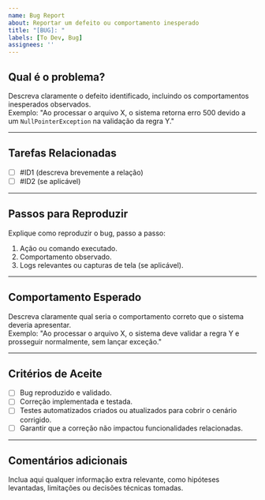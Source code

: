 ```yaml
---
name: Bug Report
about: Reportar um defeito ou comportamento inesperado
title: "[BUG]: "
labels: [To Dev, Bug]
assignees: ''
---
```


## Qual é o problema?

Descreva claramente o defeito identificado, incluindo os comportamentos inesperados observados.  
Exemplo: "Ao processar o arquivo X, o sistema retorna erro 500 devido a um `NullPointerException` na validação da regra Y."

---

## Tarefas Relacionadas

- [ ] #ID1 (descreva brevemente a relação)
- [ ] #ID2 (se aplicável)

---

## Passos para Reproduzir

Explique como reproduzir o bug, passo a passo:  
1. Ação ou comando executado.  
2. Comportamento observado.  
3. Logs relevantes ou capturas de tela (se aplicável).

---

## Comportamento Esperado

Descreva claramente qual seria o comportamento correto que o sistema deveria apresentar.  
Exemplo: "Ao processar o arquivo X, o sistema deve validar a regra Y e prosseguir normalmente, sem lançar exceção."

---

## Critérios de Aceite

- [ ] Bug reproduzido e validado.  
- [ ] Correção implementada e testada.  
- [ ] Testes automatizados criados ou atualizados para cobrir o cenário corrigido.  
- [ ] Garantir que a correção não impactou funcionalidades relacionadas.

---

## Comentários adicionais

Inclua aqui qualquer informação extra relevante, como hipóteses levantadas, limitações ou decisões técnicas tomadas.
